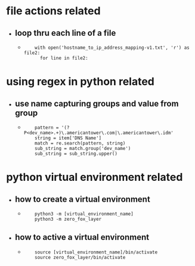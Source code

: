 # file actions related
  * ## loop thru each line of a file
    * ```
          with open('hostname_to_ip_address_mapping-v1.txt', 'r') as file2:
            for line in file2: 
      ```

# using regex in python related
  * ## use name capturing groups and value from group
    * ```
          pattern = '(?P<dev_name>.+)\.americantower\.com|\.americantower\.idm'
          string = item['DNS Name']
          match = re.search(pattern, string)
          sub_string = match.group('dev_name')
          sub_string = sub_string.upper()
      ```

# python virtual environment related
  * ## how to create a virtual environment
    * ```
          python3 -m [virtual_environment_name]
          python3 -m zero_fox_layer
      ```
  
  * ## how to active a virtual environment
    * ```
          source [virtual_environment_name]/bin/activate
          source zero_fox_layer/bin/activate
      ```

  